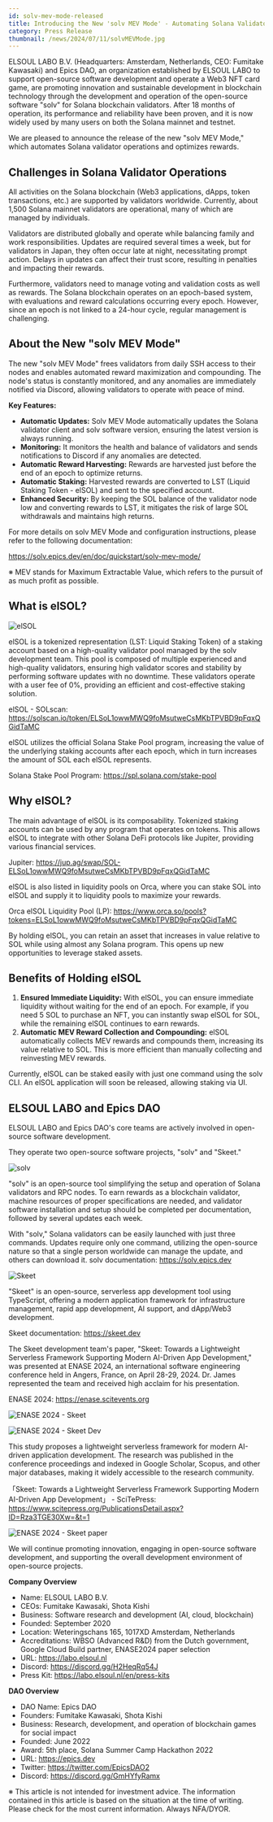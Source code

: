 ```yaml
---
id: solv-mev-mode-released
title: Introducing the New 'solv MEV Mode' - Automating Solana Validator Operations and Optimizing Rewards
category: Press Release
thumbnail: /news/2024/07/11/solvMEVMode.jpg
---
```


ELSOUL LABO B.V. (Headquarters: Amsterdam, Netherlands, CEO: Fumitake Kawasaki) and Epics DAO, an organization established by ELSOUL LABO to support open-source software development and operate a Web3 NFT card game, are promoting innovation and sustainable development in blockchain technology through the development and operation of the open-source software "solv" for Solana blockchain validators. After 18 months of operation, its performance and reliability have been proven, and it is now widely used by many users on both the Solana mainnet and testnet.

We are pleased to announce the release of the new "solv MEV Mode," which automates Solana validator operations and optimizes rewards.

## Challenges in Solana Validator Operations

All activities on the Solana blockchain (Web3 applications, dApps, token transactions, etc.) are supported by validators worldwide. Currently, about 1,500 Solana mainnet validators are operational, many of which are managed by individuals.

Validators are distributed globally and operate while balancing family and work responsibilities. Updates are required several times a week, but for validators in Japan, they often occur late at night, necessitating prompt action. Delays in updates can affect their trust score, resulting in penalties and impacting their rewards.

Furthermore, validators need to manage voting and validation costs as well as rewards. The Solana blockchain operates on an epoch-based system, with evaluations and reward calculations occurring every epoch. However, since an epoch is not linked to a 24-hour cycle, regular management is challenging.

## About the New "solv MEV Mode"

The new "solv MEV Mode" frees validators from daily SSH access to their nodes and enables automated reward maximization and compounding. The node's status is constantly monitored, and any anomalies are immediately notified via Discord, allowing validators to operate with peace of mind.

**Key Features:**

- **Automatic Updates:** Solv MEV Mode automatically updates the Solana validator client and solv software version, ensuring the latest version is always running.
- **Monitoring:** It monitors the health and balance of validators and sends notifications to Discord if any anomalies are detected.
- **Automatic Reward Harvesting:** Rewards are harvested just before the end of an epoch to optimize returns.
- **Automatic Staking:** Harvested rewards are converted to LST (Liquid Staking Token - elSOL) and sent to the specified account.
- **Enhanced Security:** By keeping the SOL balance of the validator node low and converting rewards to LST, it mitigates the risk of large SOL withdrawals and maintains high returns.

For more details on solv MEV Mode and configuration instructions, please refer to the following documentation:

https://solv.epics.dev/en/doc/quickstart/solv-mev-mode/

※ MEV stands for Maximum Extractable Value, which refers to the pursuit of as much profit as possible.

## What is elSOL?

![elSOL](/news/2024/07/05/elSOLlst.jpg)

elSOL is a tokenized representation (LST: Liquid Staking Token) of a staking account based on a high-quality validator pool managed by the solv development team. This pool is composed of multiple experienced and high-quality validators, ensuring high validator scores and stability by performing software updates with no downtime. These validators operate with a user fee of 0%, providing an efficient and cost-effective staking solution.

elSOL - SOLscan: https://solscan.io/token/ELSoL1owwMWQ9foMsutweCsMKbTPVBD9pFqxQGidTaMC

elSOL utilizes the official Solana Stake Pool program, increasing the value of the underlying staking accounts after each epoch, which in turn increases the amount of SOL each elSOL represents.

Solana Stake Pool Program: https://spl.solana.com/stake-pool

## Why elSOL?

The main advantage of elSOL is its composability. Tokenized staking accounts can be used by any program that operates on tokens. This allows elSOL to integrate with other Solana DeFi protocols like Jupiter, providing various financial services.

Jupiter: https://jup.ag/swap/SOL-ELSoL1owwMWQ9foMsutweCsMKbTPVBD9pFqxQGidTaMC

elSOL is also listed in liquidity pools on Orca, where you can stake SOL into elSOL and supply it to liquidity pools to maximize your rewards.

Orca elSOL Liquidity Pool (LP): https://www.orca.so/pools?tokens=ELSoL1owwMWQ9foMsutweCsMKbTPVBD9pFqxQGidTaMC

By holding elSOL, you can retain an asset that increases in value relative to SOL while using almost any Solana program. This opens up new opportunities to leverage staked assets.

## Benefits of Holding elSOL

1. **Ensured Immediate Liquidity:** With elSOL, you can ensure immediate liquidity without waiting for the end of an epoch. For example, if you need 5 SOL to purchase an NFT, you can instantly swap elSOL for SOL, while the remaining elSOL continues to earn rewards.
2. **Automatic MEV Reward Collection and Compounding:** elSOL automatically collects MEV rewards and compounds them, increasing its value relative to SOL. This is more efficient than manually collecting and reinvesting MEV rewards.

Currently, elSOL can be staked easily with just one command using the solv CLI. An elSOL application will soon be released, allowing staking via UI.

## ELSOUL LABO and Epics DAO

ELSOUL LABO and Epics DAO's core teams are actively involved in open-source software development.

They operate two open-source software projects, "solv" and "Skeet."

![solv](/news/2024/03/12/solvEN.jpg)

"solv" is an open-source tool simplifying the setup and operation of Solana validators and RPC nodes. To earn rewards as a blockchain validator, machine resources of proper specifications are needed, and validator software installation and setup should be completed per documentation, followed by several updates each week.

With "solv," Solana validators can be easily launched with just three commands. Updates require only one command, utilizing the open-source nature so that a single person worldwide can manage the update, and others can download it. solv documentation: https://solv.epics.dev

![Skeet](/news/2024/03/12/SkeetV2EN.jpg)

"Skeet" is an open-source, serverless app development tool using TypeScript, offering a modern application framework for infrastructure management, rapid app development, AI support, and dApp/Web3 development.

Skeet documentation: https://skeet.dev

The Skeet development team's paper, "Skeet: Towards a Lightweight Serverless Framework Supporting Modern AI-Driven App Development," was presented at ENASE 2024, an international software engineering conference held in Angers, France, on April 28-29, 2024. Dr. James represented the team and received high acclaim for his presentation.

ENASE 2024: https://enase.scitevents.org

![ENASE 2024 - Skeet](/news/2024/05/10/SkeetENASE2024ResearchPaperPublished.jpg)

![ENASE 2024 - Skeet Dev](/news/2024/05/02/ENASEelsoulTeam.jpg)

This study proposes a lightweight serverless framework for modern AI-driven application development. The research was published in the conference proceedings and indexed in Google Scholar, Scopus, and other major databases, making it widely accessible to the research community.

「Skeet: Towards a Lightweight Serverless Framework Supporting Modern AI-Driven App Development」 - SciTePress: https://www.scitepress.org/PublicationsDetail.aspx?ID=Rza3TGE30Xw=&t=1

![ENASE 2024 - Skeet paper](/news/2024/04/24/ENASE2024AfterTheConference.jpg)

We will continue promoting innovation, engaging in open-source software development, and supporting the overall development environment of open-source projects.

**Company Overview**

- Name: ELSOUL LABO B.V.
- CEOs: Fumitake Kawasaki, Shota Kishi
- Business: Software research and development (AI, cloud, blockchain)
- Founded: September 2020
- Location: Weteringschans 165, 1017XD Amsterdam, Netherlands
- Accreditations: WBSO (Advanced R&D) from the Dutch government, Google Cloud Build partner, ENASE2024 paper selection
- URL: https://labo.elsoul.nl
- Discord: https://discord.gg/H2HeqRq54J
- Press Kit: https://labo.elsoul.nl/en/press-kits

**DAO Overview**

- DAO Name: Epics DAO
- Founders: Fumitake Kawasaki, Shota Kishi
- Business: Research, development, and operation of blockchain games for social impact
- Founded: June 2022
- Award: 5th place, Solana Summer Camp Hackathon 2022
- URL: https://epics.dev
- Twitter: https://twitter.com/EpicsDAO2
- Discord: https://discord.gg/GmHYfyRamx

※ This article is not intended for investment advice. The information contained in this article is based on the situation at the time of writing. Please check for the most current information. Always NFA/DYOR.
